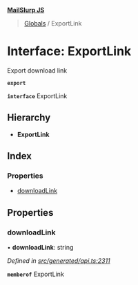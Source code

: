 **[MailSlurp JS](../README.md)**

> [Globals](../README.md) / ExportLink

# Interface: ExportLink

Export download link

**`export`** 

**`interface`** ExportLink

## Hierarchy

* **ExportLink**

## Index

### Properties

* [downloadLink](exportlink.md#downloadlink)

## Properties

### downloadLink

•  **downloadLink**: string

*Defined in [src/generated/api.ts:2311](https://github.com/mailslurp/mailslurp-client/blob/2c659a7/src/generated/api.ts#L2311)*

**`memberof`** ExportLink
